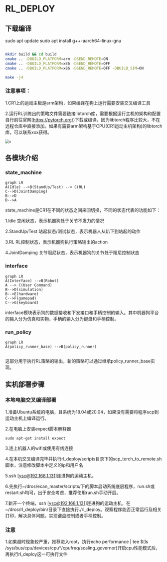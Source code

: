 # RL_DEPLOY

## 下载编译
sudo apt update
sudo apt install g++-aarch64-linux-gnu


```bash

mkdir build && cd build
cmake .. -DBUILD_PLATFORM=arm -DSEND_REMOTE=ON 
cmake .. -DBUILD_PLATFORM=x86 -DSEND_REMOTE=OFF
cmake .. -DBUILD_PLATFORM=x86 -DSEND_REMOTE=OFF -DBUILD_SIM=ON

make -j4 

```

### 注意事项：

1.CR1上的运动主板是arm架构，如果编译在狗上运行需要安装交叉编译工具

2.运行RL训练出的策略文件需要链接libtorch库，需要根据运行主机的架构和配置自行前往官网(https://pytorch.org/)下载或编译，因为libtorch程序比较大，不在远程仓库中直接添加。如果有需要arm架构基于CPU(CR1运动主机架构)的libtorch库，可以联系xxx获得。

<img src="./doc/libtorch.png" alt="a" style="zoom:75%;" />


## 各模块介绍

### state_machine


```mermaid
graph LR
A(Idle) -->B(StandUp/Test) --> C(RL) 
C-->D(JointDamping)
B-->D
D-->A

```

state_machine是CR1在不同的状态之间来回切换，不同的状态代表的功能如下：

1.Idle 空闲状态，表示机器狗处于关节不发力的情况

2.StandUp/Test 站起状态/测试状态，表示机器人从趴下到站起的动作

3.RL RL控制状态，表示机器狗执行策略输出的action

4.JointDamping 关节阻尼状态，表示机器狗的关节处于阻尼控制状态

### interface

```mermaid
graph LR
A(Interface) -->B(Robot)
A --> C(User Command)
B-->D(simulation)
B-->E(hardware)
C-->F(gamepad)
C-->G(keyboard)

```

interface模块表示狗的数据接收和下发接口和手柄控制的输入。其中机器狗平台的输入分为仿真和实物，手柄的输入分为键盘和手柄控制。

### run_policy

```mermaid
graph LR
A(policy_runner_base) -->B(policy_runner)


```

这部分用于执行RL策略的输出，新的策略可以通过继承policy_runner_base实现。



## 实机部署步骤

### 本地电脑交叉编译部署

1.准备Ubuntu系统的电脑，且系统为18.04或20.04，如果没有需要将程序scp到运动主机上编译运行。

2.在电脑上安装expect脚本解释器 

```shell
sudo apt-get install expect
```

3.连上机器人的wifi或使用有线连接

4.在本机交叉编译完毕并执行rl_deploy/scripts目录下的scp_torch_to_remote.sh脚本，注意修改脚本中定义的ip和用户名 

5.ssh [ysc@192.168.1.131]连进狗的运动主机。 

6.先执行~/dros/ecan_master/scripts/下的脚本启动系统底层程序，run.sh或restart.sh均可，出于安全考虑，推荐使用run.sh手动开启。

7.新开一个终端，ssh [ysc@192.168.1.131]连进狗的运动主机，在~/dros/rl_deploy/bin/目录下直接执行./rl_deploy。观察程序能否正常运行及相关打印，解决具体问题。实现键盘控制或者手柄控制。

### 注意
1.如果超时现象较严重，推荐进入root，执行echo performance | tee $(ls /sys/bus/cpu/devices/cpu*/cpufreq/scaling_governor)开启cpu性能模式后，再执行rl_deploy这一可执行文件
